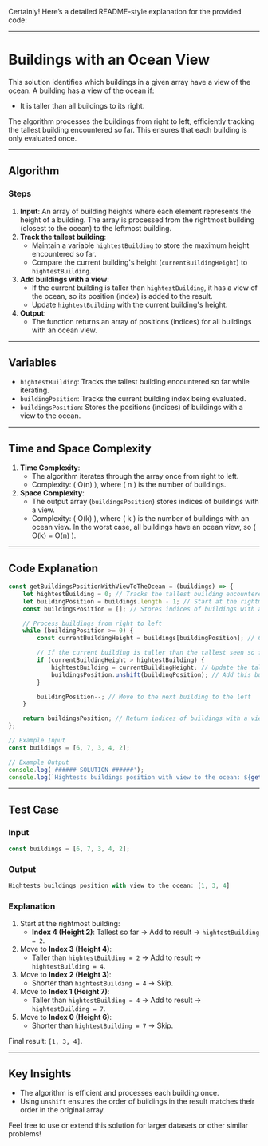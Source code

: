 Certainly! Here’s a detailed README-style explanation for the provided code:

---

# **Buildings with an Ocean View**

This solution identifies which buildings in a given array have a view of the ocean. A building has a view of the ocean if:
- It is taller than all buildings to its right.

The algorithm processes the buildings from right to left, efficiently tracking the tallest building encountered so far. This ensures that each building is only evaluated once.

---

## **Algorithm**

### **Steps**
1. **Input**: An array of building heights where each element represents the height of a building. The array is processed from the rightmost building (closest to the ocean) to the leftmost building.
2. **Track the tallest building**:
   - Maintain a variable `hightestBuilding` to store the maximum height encountered so far.
   - Compare the current building's height (`currentBuildingHeight`) to `hightestBuilding`.
3. **Add buildings with a view**:
   - If the current building is taller than `hightestBuilding`, it has a view of the ocean, so its position (index) is added to the result.
   - Update `hightestBuilding` with the current building's height.
4. **Output**:
   - The function returns an array of positions (indices) for all buildings with an ocean view.

---

## **Variables**
- `hightestBuilding`: Tracks the tallest building encountered so far while iterating.
- `buildingPosition`: Tracks the current building index being evaluated.
- `buildingsPosition`: Stores the positions (indices) of buildings with a view to the ocean.

---

## **Time and Space Complexity**
1. **Time Complexity**:
   - The algorithm iterates through the array once from right to left.
   - Complexity: \( O(n) \), where \( n \) is the number of buildings.
2. **Space Complexity**:
   - The output array (`buildingsPosition`) stores indices of buildings with a view.
   - Complexity: \( O(k) \), where \( k \) is the number of buildings with an ocean view. In the worst case, all buildings have an ocean view, so \( O(k) = O(n) \).

---

## **Code Explanation**

```javascript
const getBuildingsPositionWithViewToTheOcean = (buildings) => {
    let hightestBuilding = 0; // Tracks the tallest building encountered so far.
    let buildingPosition = buildings.length - 1; // Start at the rightmost building.
    const buildingsPosition = []; // Stores indices of buildings with a view.

    // Process buildings from right to left
    while (buildingPosition >= 0) {
        const currentBuildingHeight = buildings[buildingPosition]; // Current building height

        // If the current building is taller than the tallest seen so far, it has a view
        if (currentBuildingHeight > hightestBuilding) {
            hightestBuilding = currentBuildingHeight; // Update the tallest building
            buildingsPosition.unshift(buildingPosition); // Add this building's index to the result
        }

        buildingPosition--; // Move to the next building to the left
    }

    return buildingsPosition; // Return indices of buildings with a view
};

// Example Input
const buildings = [6, 7, 3, 4, 2];

// Example Output
console.log('###### SOLUTION ######');
console.log(`Hightests buildings position with view to the ocean: ${getBuildingsPositionWithViewToTheOcean(buildings)}`);
```

---

## **Test Case**

### **Input**
```javascript
const buildings = [6, 7, 3, 4, 2];
```

### **Output**
```javascript
Hightests buildings position with view to the ocean: [1, 3, 4]
```

### **Explanation**
1. Start at the rightmost building:
   - **Index 4 (Height 2)**: Tallest so far → Add to result → `hightestBuilding = 2`.
2. Move to **Index 3 (Height 4)**:
   - Taller than `hightestBuilding = 2` → Add to result → `hightestBuilding = 4`.
3. Move to **Index 2 (Height 3)**:
   - Shorter than `hightestBuilding = 4` → Skip.
4. Move to **Index 1 (Height 7)**:
   - Taller than `hightestBuilding = 4` → Add to result → `hightestBuilding = 7`.
5. Move to **Index 0 (Height 6)**:
   - Shorter than `hightestBuilding = 7` → Skip.

Final result: `[1, 3, 4]`.

---

## **Key Insights**
- The algorithm is efficient and processes each building once.
- Using `unshift` ensures the order of buildings in the result matches their order in the original array.

Feel free to use or extend this solution for larger datasets or other similar problems!